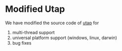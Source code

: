 # Modified Utap

We have modified the source code of [utap](githubweb) for

1. multi-thread support
2. universal platform support (windows, linux, darwin)
3. bug fixes
